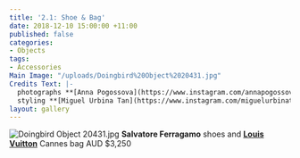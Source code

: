 ```yaml
---
title: '2.1: Shoe & Bag'
date: 2018-12-10 15:00:00 +11:00
published: false
categories:
- Objects
tags:
- Accessories
Main Image: "/uploads/Doingbird%20Object%2020431.jpg"
Credits Text: |-
  photographs **[Anna Pogossova](https://www.instagram.com/annapogossova/)** at **[B&A](https://www.instagram.com/barepsau/)**
  styling **[Miguel Urbina Tan](https://www.instagram.com/miguelurbinatan/)**
layout: gallery
---
```


![Doingbird Object 20431.jpg](/uploads/Doingbird%20Object%2020431.jpg)
**Salvatore Ferragamo** shoes and **[Louis Vuitton](www.louisvuitton.com.au)** Cannes bag AUD $3,250
